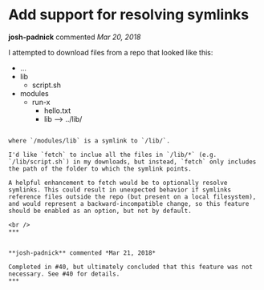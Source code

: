 # Add support for resolving symlinks

**josh-padnick** commented *Mar 20, 2018*

I attempted to download files from a repo that looked like this:

- ...
- lib
  - script.sh
- modules
  - run-x
    - hello.txt
    - lib --> ../lib/
```

where `/modules/lib` is a symlink to `/lib/`.

I'd like `fetch` to inclue all the files in `/lib/*` (e.g. `/lib/script.sh`) in my downloads, but instead, `fetch` only includes the path of the folder to which the symlink points.

A helpful enhancement to fetch would be to optionally resolve symlinks. This could result in unexpected behavior if symlinks reference files outside the repo (but present on a local filesystem), and would represent a backward-incompatible change, so this feature should be enabled as an option, but not by default.

<br />
***


**josh-padnick** commented *Mar 21, 2018*

Completed in #40, but ultimately concluded that this feature was not necessary. See #40 for details.
***

